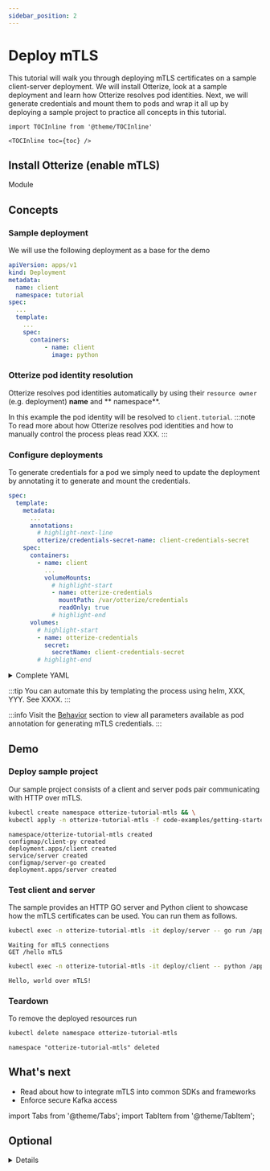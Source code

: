 ```yaml
---
sidebar_position: 2
---
```


# Deploy mTLS

This tutorial will walk you through deploying mTLS certificates on a sample client-server deployment.
We will install Otterize, look at a sample deployment and learn how Otterize resolves pod identities.
Next, we will generate credentials and mount them to pods
and wrap it all up by deploying a sample project to practice all concepts in this tutorial.

```mdx-code-block
import TOCInline from '@theme/TOCInline'

<TOCInline toc={toc} />
```

## Install Otterize (enable mTLS)

Module

## Concepts

### Sample deployment

We will use the following deployment as a base for the demo

```yaml
apiVersion: apps/v1
kind: Deployment
metadata:
  name: client
  namespace: tutorial
spec:
  ...
  template:
    ...
    spec:
      containers:
          - name: client
            image: python
```

### Otterize pod identity resolution

Otterize resolves pod identities automatically by using their `resource owner` (e.g. deployment) **name** and **
namespace**.

In this example the pod identity will be resolved to `client.tutorial`.
:::note
To read more about how Otterize resolves pod identities and how to manually control the process pleas read XXX.
:::

### Configure deployments

To generate credentials for a pod we simply need to update the deployment by annotating it to generate and mount the
credentials.

```yaml
spec:
  template:
    metadata:
      ...
      annotations:
        # highlight-next-line
        otterize/credentials-secret-name: client-credentials-secret
    spec:
      containers:
        - name: client
          ...
          volumeMounts:
            # highlight-start
            - name: otterize-credentials
              mountPath: /var/otterize/credentials
              readOnly: true
            # highlight-end
      volumes:
        # highlight-start
        - name: otterize-credentials
          secret:
            secretName: client-credentials-secret
        # highlight-end
```

<details>
<summary>Complete YAML</summary>

```yaml title="code-examples/getting-started/deploy-mtls/client.yaml"
apiVersion: apps/v1
kind: Deployment
metadata:
  name: client
  namespace: tutorial
spec:
  selector:
    matchLabels:
      app: client
  template:
    metadata:
      labels:
        app: client
      annotations:
        otterize/credentials-secret-name: client-credentials-secret
    spec:
      containers:
        - name: client
          image: python
          volumeMounts:
            - name: otterize-credentials
              mountPath: /var/otterize/credentials
              readOnly: true
      volumes:
        - name: otterize-credentials
          secret:
            secretName: client-credentials-secret
```

</details>

:::tip
You can automate this by templating the process using helm, XXX, YYY. See XXXX.
:::

:::info
Visit the [Behavior](/documentation/credential-operator/behavior) section to view all parameters available as pod
annotation for generating mTLS credentials.
:::

## Demo

### Deploy sample project

Our sample project consists of a client and server pods pair communicating with HTTP over mTLS.

```bash
kubectl create namespace otterize-tutorial-mtls && \
kubectl apply -n otterize-tutorial-mtls -f code-examples/getting-started/tutorials/deploy-mtls
```
```shell title="Output"
namespace/otterize-tutorial-mtls created
configmap/client-py created
deployment.apps/client created
service/server created
configmap/server-go created
deployment.apps/server created
```

### Test client and server

The sample provides an HTTP GO server and Python client to showcase how the mTLS certificates can be used.
You can run them as follows.

```bash title="go run server.go" footer="g"
kubectl exec -n otterize-tutorial-mtls -it deploy/server -- go run /app/server.go
```
```shell title="Output"
Waiting for mTLS connections
GET /hello mTLS
```

```bash title="python client.py"
kubectl exec -n otterize-tutorial-mtls -it deploy/client -- python /app/client.py
```
```shell title="Output"
Hello, world over mTLS!
```

### Teardown

To remove the deployed resources run

```bash
kubectl delete namespace otterize-tutorial-mtls
```
```shell title="Output"
namespace "otterize-tutorial-mtls" deleted
```

## What's next

- Read about how to integrate mTLS into common SDKs and frameworks
- Enforce secure Kafka access

import Tabs from '@theme/Tabs';
import TabItem from '@theme/TabItem';

## Optional

<details>

Following are examples for how you can test the generated credentials

### Inspect the certificate

We can use openssl to inspect the generated certificates. The certificates are stored as K8s secrets and are also
mounted inside pods.

We will first retrieve them

<Tabs>
  <TabItem value="secret-direct" label="K8s secret" default>

```shell
kubectl get secret -n otterize-tutorial-mtls client-credentials-secret -o jsonpath='{.data.svid\.pem}' | base64 -d > svid.pem
```

</TabItem>
  <TabItem value="secret-pod" label="K8s pod mount" default>

```shell
kubectl exec -n otterize-tutorial-mtls -it deploy/client -- cat /var/otterize/credentials/svid.pem > svid.pem
```

</TabItem>
</Tabs>

And now we can inspect them

```shell
openssl x509 -in svid.pem -text | head -n 15
```

```x509 title="Output"
Certificate:
    Data:
        Version: 3 (0x2)
        Serial Number:
            0b:eb:eb:4d:0e:02:7e:28:93:30:1c:55:26:22:8b:c7
        Signature Algorithm: sha256WithRSAEncryption
        Issuer: C = US, O = SPIRE
        Validity
            Not Before: Aug 24 12:19:57 2022 GMT
            Not After : Sep 23 12:20:07 2022 GMT
        Subject: C = US, O = SPIRE, CN = client.otterize-tutorial-mtls
        Subject Public Key Info:
            Public Key Algorithm: id-ecPublicKey
                Public-Key: (256 bit)
                pub:
```

</details>